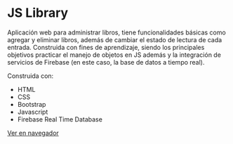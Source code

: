 # JS Library

Aplicación web para administrar libros, tiene funcionalidades básicas como agregar y eliminar libros, además de cambiar el estado de lectura de cada entrada. Construida con fines de aprendizaje, siendo los principales objetivos practicar el manejo de objetos en JS además y la integración de servicios de Firebase (en este caso, la base de datos a tiempo real).

Construida con:

* HTML
* CSS
* Bootstrap
* Javascript
* Firebase Real Time Database

[Ver en navegador](https://powei94.com/js_library/)
